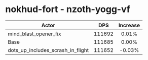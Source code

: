 # nokhud-fort - nzoth-yogg-vf
| Actor | DPS | Increase |
|---|:---:|:---:|
|mind_blast_opener_fix|111692|0.01%|
|Base|111685|0.00%|
|dots_up_includes_scrash_in_flight|111652|-0.03%|

